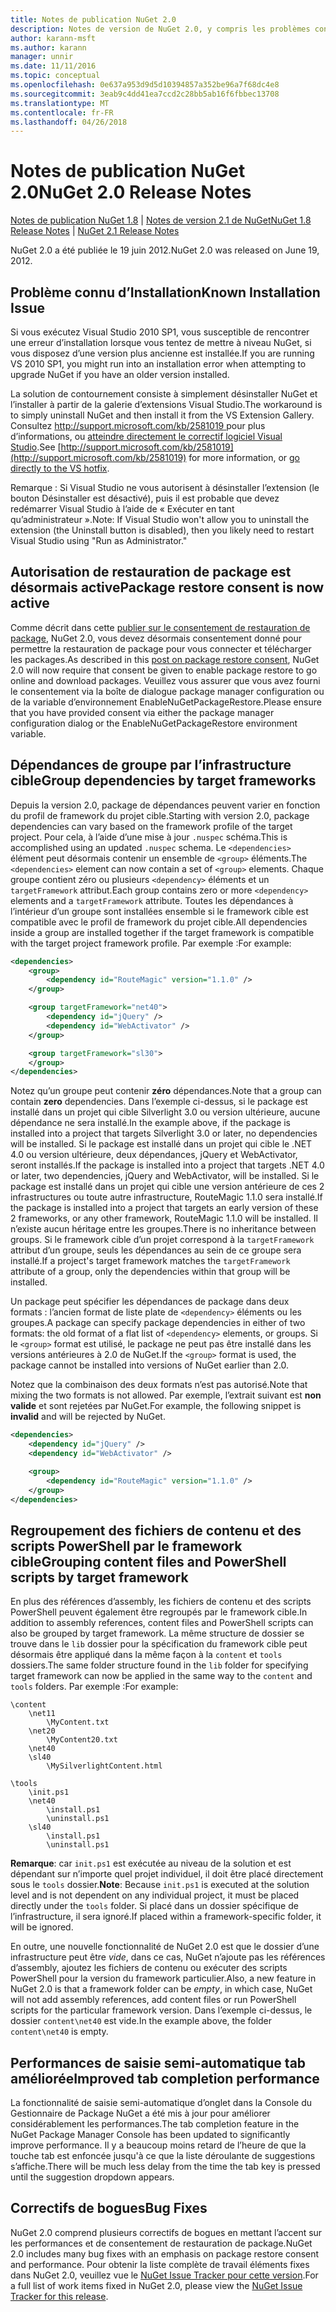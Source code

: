 ```yaml
---
title: Notes de publication NuGet 2.0
description: Notes de version de NuGet 2.0, y compris les problèmes connus, les correctifs de bogues, les fonctionnalités ajoutées et dcr.
author: karann-msft
ms.author: karann
manager: unnir
ms.date: 11/11/2016
ms.topic: conceptual
ms.openlocfilehash: 0e637a953d9d5d10394857a352be96a7f68dc4e8
ms.sourcegitcommit: 3eab9c4dd41ea7ccd2c28bb5ab16f6fbbec13708
ms.translationtype: MT
ms.contentlocale: fr-FR
ms.lasthandoff: 04/26/2018
---
```

# <a name="nuget-20-release-notes"></a><span data-ttu-id="b866b-103">Notes de publication NuGet 2.0</span><span class="sxs-lookup"><span data-stu-id="b866b-103">NuGet 2.0 Release Notes</span></span>

<span data-ttu-id="b866b-104">[Notes de publication NuGet 1.8](../release-notes/nuget-1.8.md) | [Notes de version 2.1 de NuGet](../release-notes/nuget-2.1.md)</span><span class="sxs-lookup"><span data-stu-id="b866b-104">[NuGet 1.8 Release Notes](../release-notes/nuget-1.8.md) | [NuGet 2.1 Release Notes](../release-notes/nuget-2.1.md)</span></span>

<span data-ttu-id="b866b-105">NuGet 2.0 a été publiée le 19 juin 2012.</span><span class="sxs-lookup"><span data-stu-id="b866b-105">NuGet 2.0 was released on June 19, 2012.</span></span>

## <a name="known-installation-issue"></a><span data-ttu-id="b866b-106">Problème connu d’Installation</span><span class="sxs-lookup"><span data-stu-id="b866b-106">Known Installation Issue</span></span>
<span data-ttu-id="b866b-107">Si vous exécutez Visual Studio 2010 SP1, vous susceptible de rencontrer une erreur d’installation lorsque vous tentez de mettre à niveau NuGet, si vous disposez d’une version plus ancienne est installée.</span><span class="sxs-lookup"><span data-stu-id="b866b-107">If you are running VS 2010 SP1, you might run into an installation error when attempting to upgrade NuGet if you have an older version installed.</span></span>

<span data-ttu-id="b866b-108">La solution de contournement consiste à simplement désinstaller NuGet et l’installer à partir de la galerie d’extensions Visual Studio.</span><span class="sxs-lookup"><span data-stu-id="b866b-108">The workaround is to simply uninstall NuGet and then install it from the VS Extension Gallery.</span></span>  <span data-ttu-id="b866b-109">Consultez [ http://support.microsoft.com/kb/2581019 ](http://support.microsoft.com/kb/2581019) pour plus d’informations, ou [atteindre directement le correctif logiciel Visual Studio](http://bit.ly/vsixcertfix).</span><span class="sxs-lookup"><span data-stu-id="b866b-109">See [http://support.microsoft.com/kb/2581019](http://support.microsoft.com/kb/2581019) for more information, or [go directly to the VS hotfix](http://bit.ly/vsixcertfix).</span></span>

<span data-ttu-id="b866b-110">Remarque : Si Visual Studio ne vous autorisent à désinstaller l’extension (le bouton Désinstaller est désactivé), puis il est probable que devez redémarrer Visual Studio à l’aide de « Exécuter en tant qu’administrateur ».</span><span class="sxs-lookup"><span data-stu-id="b866b-110">Note: If Visual Studio won't allow you to uninstall the extension (the Uninstall button is disabled), then you likely need to restart Visual Studio using "Run as Administrator."</span></span>

## <a name="package-restore-consent-is-now-active"></a><span data-ttu-id="b866b-111">Autorisation de restauration de package est désormais active</span><span class="sxs-lookup"><span data-stu-id="b866b-111">Package restore consent is now active</span></span>

<span data-ttu-id="b866b-112">Comme décrit dans cette [publier sur le consentement de restauration de package](http://blog.nuget.org/20120518/package-restore-and-consent.html), NuGet 2.0, vous devez désormais consentement donné pour permettre la restauration de package pour vous connecter et télécharger les packages.</span><span class="sxs-lookup"><span data-stu-id="b866b-112">As described in this [post on package restore consent](http://blog.nuget.org/20120518/package-restore-and-consent.html), NuGet 2.0 will now require that consent be given to enable package restore to go online and download packages.</span></span> <span data-ttu-id="b866b-113">Veuillez vous assurer que vous avez fourni le consentement via la boîte de dialogue package manager configuration ou de la variable d’environnement EnableNuGetPackageRestore.</span><span class="sxs-lookup"><span data-stu-id="b866b-113">Please ensure that you have provided consent via either the package manager configuration dialog or the EnableNuGetPackageRestore environment variable.</span></span>

## <a name="group-dependencies-by-target-frameworks"></a><span data-ttu-id="b866b-114">Dépendances de groupe par l’infrastructure cible</span><span class="sxs-lookup"><span data-stu-id="b866b-114">Group dependencies by target frameworks</span></span>

<span data-ttu-id="b866b-115">Depuis la version 2.0, package de dépendances peuvent varier en fonction du profil de framework du projet cible.</span><span class="sxs-lookup"><span data-stu-id="b866b-115">Starting with version 2.0, package dependencies can vary based on the framework profile of the target project.</span></span> <span data-ttu-id="b866b-116">Pour cela, à l’aide d’une mise à jour `.nuspec` schéma.</span><span class="sxs-lookup"><span data-stu-id="b866b-116">This is accomplished using an updated `.nuspec` schema.</span></span> <span data-ttu-id="b866b-117">Le `<dependencies>` élément peut désormais contenir un ensemble de `<group>` éléments.</span><span class="sxs-lookup"><span data-stu-id="b866b-117">The `<dependencies>` element can now contain a set of `<group>` elements.</span></span> <span data-ttu-id="b866b-118">Chaque groupe contient zéro ou plusieurs `<dependency>` éléments et un `targetFramework` attribut.</span><span class="sxs-lookup"><span data-stu-id="b866b-118">Each group contains zero or more `<dependency>` elements and a `targetFramework` attribute.</span></span> <span data-ttu-id="b866b-119">Toutes les dépendances à l’intérieur d’un groupe sont installées ensemble si le framework cible est compatible avec le profil de framework du projet cible.</span><span class="sxs-lookup"><span data-stu-id="b866b-119">All dependencies inside a group are installed together if the target framework is compatible with the target project framework profile.</span></span> <span data-ttu-id="b866b-120">Par exemple :</span><span class="sxs-lookup"><span data-stu-id="b866b-120">For example:</span></span>

```xml
<dependencies>
    <group>
        <dependency id="RouteMagic" version="1.1.0" />
    </group>

    <group targetFramework="net40">
        <dependency id="jQuery" />
        <dependency id="WebActivator" />
    </group>

    <group targetFramework="sl30">
    </group>
</dependencies>
```

<span data-ttu-id="b866b-121">Notez qu’un groupe peut contenir **zéro** dépendances.</span><span class="sxs-lookup"><span data-stu-id="b866b-121">Note that a group can contain **zero** dependencies.</span></span> <span data-ttu-id="b866b-122">Dans l’exemple ci-dessus, si le package est installé dans un projet qui cible Silverlight 3.0 ou version ultérieure, aucune dépendance ne sera installé.</span><span class="sxs-lookup"><span data-stu-id="b866b-122">In the example above, if the package is installed into a project that targets Silverlight 3.0 or later, no dependencies will be installed.</span></span> <span data-ttu-id="b866b-123">Si le package est installé dans un projet qui cible le .NET 4.0 ou version ultérieure, deux dépendances, jQuery et WebActivator, seront installés.</span><span class="sxs-lookup"><span data-stu-id="b866b-123">If the package is installed into a project that targets .NET 4.0 or later, two dependencies, jQuery and WebActivator, will be installed.</span></span>  <span data-ttu-id="b866b-124">Si le package est installé dans un projet qui cible une version antérieure de ces 2 infrastructures ou toute autre infrastructure, RouteMagic 1.1.0 sera installé.</span><span class="sxs-lookup"><span data-stu-id="b866b-124">If the package is installed into a project that targets an early version of these 2 frameworks, or any other framework, RouteMagic 1.1.0 will be installed.</span></span> <span data-ttu-id="b866b-125">Il n’existe aucun héritage entre les groupes.</span><span class="sxs-lookup"><span data-stu-id="b866b-125">There is no inheritance between groups.</span></span> <span data-ttu-id="b866b-126">Si le framework cible d’un projet correspond à la `targetFramework` attribut d’un groupe, seuls les dépendances au sein de ce groupe sera installé.</span><span class="sxs-lookup"><span data-stu-id="b866b-126">If a project's target framework matches the `targetFramework` attribute of a group, only the dependencies within that group will be installed.</span></span>

<span data-ttu-id="b866b-127">Un package peut spécifier les dépendances de package dans deux formats : l’ancien format de liste plate de `<dependency>` éléments ou les groupes.</span><span class="sxs-lookup"><span data-stu-id="b866b-127">A package can specify package dependencies in either of two formats: the old format of a flat list of `<dependency>` elements, or groups.</span></span> <span data-ttu-id="b866b-128">Si le `<group>` format est utilisé, le package ne peut pas être installé dans les versions antérieures à 2.0 de NuGet.</span><span class="sxs-lookup"><span data-stu-id="b866b-128">If the `<group>` format is used, the package cannot be installed into versions of NuGet earlier than 2.0.</span></span>

<span data-ttu-id="b866b-129">Notez que la combinaison des deux formats n’est pas autorisé.</span><span class="sxs-lookup"><span data-stu-id="b866b-129">Note that mixing the two formats is not allowed.</span></span> <span data-ttu-id="b866b-130">Par exemple, l’extrait suivant est **non valide** et sont rejetées par NuGet.</span><span class="sxs-lookup"><span data-stu-id="b866b-130">For example, the following snippet is **invalid** and will be rejected by NuGet.</span></span>

```xml
<dependencies>
    <dependency id="jQuery" />
    <dependency id="WebActivator" />

    <group>
        <dependency id="RouteMagic" version="1.1.0" />
    </group>
</dependencies>
```

## <a name="grouping-content-files-and-powershell-scripts-by-target-framework"></a><span data-ttu-id="b866b-131">Regroupement des fichiers de contenu et des scripts PowerShell par le framework cible</span><span class="sxs-lookup"><span data-stu-id="b866b-131">Grouping content files and PowerShell scripts by target framework</span></span>

<span data-ttu-id="b866b-132">En plus des références d’assembly, les fichiers de contenu et des scripts PowerShell peuvent également être regroupés par le framework cible.</span><span class="sxs-lookup"><span data-stu-id="b866b-132">In addition to assembly references, content files and PowerShell scripts can also be grouped by target framework.</span></span> <span data-ttu-id="b866b-133">La même structure de dossier se trouve dans le `lib` dossier pour la spécification du framework cible peut désormais être appliqué dans la même façon à la `content` et `tools` dossiers.</span><span class="sxs-lookup"><span data-stu-id="b866b-133">The same folder structure found in the `lib` folder for specifying target framework can  now be applied in the same way to the `content` and `tools` folders.</span></span> <span data-ttu-id="b866b-134">Par exemple :</span><span class="sxs-lookup"><span data-stu-id="b866b-134">For example:</span></span>

    \content
        \net11
            \MyContent.txt
        \net20
            \MyContent20.txt
        \net40
        \sl40
            \MySilverlightContent.html

    \tools
        \init.ps1
        \net40
            \install.ps1
            \uninstall.ps1
        \sl40
            \install.ps1
            \uninstall.ps1

<span data-ttu-id="b866b-135">**Remarque**: car `init.ps1` est exécutée au niveau de la solution et est dépendant sur n’importe quel projet individuel, il doit être placé directement sous le `tools` dossier.</span><span class="sxs-lookup"><span data-stu-id="b866b-135">**Note**: Because `init.ps1` is executed at the solution level and is not dependent on any individual project, it must be placed directly under the `tools` folder.</span></span> <span data-ttu-id="b866b-136">Si placé dans un dossier spécifique de l’infrastructure, il sera ignoré.</span><span class="sxs-lookup"><span data-stu-id="b866b-136">If placed within a framework-specific folder, it will be ignored.</span></span>

<span data-ttu-id="b866b-137">En outre, une nouvelle fonctionnalité de NuGet 2.0 est que le dossier d’une infrastructure peut être *vide*, dans ce cas, NuGet n’ajoute pas les références d’assembly, ajoutez les fichiers de contenu ou exécuter des scripts PowerShell pour la version du framework particulier.</span><span class="sxs-lookup"><span data-stu-id="b866b-137">Also, a new feature in NuGet 2.0 is that a framework folder can be *empty*, in which case, NuGet will not add assembly references, add content files or run  PowerShell scripts for the particular framework version.</span></span> <span data-ttu-id="b866b-138">Dans l’exemple ci-dessus, le dossier `content\net40` est vide.</span><span class="sxs-lookup"><span data-stu-id="b866b-138">In the example above, the folder `content\net40` is empty.</span></span>

## <a name="improved-tab-completion-performance"></a><span data-ttu-id="b866b-139">Performances de saisie semi-automatique tab améliorée</span><span class="sxs-lookup"><span data-stu-id="b866b-139">Improved tab completion performance</span></span>
<span data-ttu-id="b866b-140">La fonctionnalité de saisie semi-automatique d’onglet dans la Console du Gestionnaire de Package NuGet a été mis à jour pour améliorer considérablement les performances.</span><span class="sxs-lookup"><span data-stu-id="b866b-140">The tab completion feature in the NuGet Package Manager Console has been updated to significantly improve performance.</span></span> <span data-ttu-id="b866b-141">Il y a beaucoup moins retard de l’heure de que la touche tab est enfoncée jusqu'à ce que la liste déroulante de suggestions s’affiche.</span><span class="sxs-lookup"><span data-stu-id="b866b-141">There will be much less delay from the time the tab key is pressed until the suggestion dropdown appears.</span></span>

## <a name="bug-fixes"></a><span data-ttu-id="b866b-142">Correctifs de bogues</span><span class="sxs-lookup"><span data-stu-id="b866b-142">Bug Fixes</span></span>
<span data-ttu-id="b866b-143">NuGet 2.0 comprend plusieurs correctifs de bogues en mettant l’accent sur les performances et de consentement de restauration de package.</span><span class="sxs-lookup"><span data-stu-id="b866b-143">NuGet 2.0 includes many bug fixes with an emphasis on package restore consent and performance.</span></span>
<span data-ttu-id="b866b-144">Pour obtenir la liste complète de travail éléments fixes dans NuGet 2.0, veuillez vue le [NuGet Issue Tracker pour cette version](http://nuget.codeplex.com/workitem/list/advanced?keyword=&status=Closed&type=All&priority=All&release=NuGet%202.0&assignedTo=All&component=All&sortField=Votes&sortDirection=Descending&page=0).</span><span class="sxs-lookup"><span data-stu-id="b866b-144">For a full list of work items fixed in NuGet 2.0, please view the [NuGet Issue Tracker for this release](http://nuget.codeplex.com/workitem/list/advanced?keyword=&status=Closed&type=All&priority=All&release=NuGet%202.0&assignedTo=All&component=All&sortField=Votes&sortDirection=Descending&page=0).</span></span>
